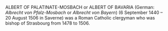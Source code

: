 ALBERT OF PALATINATE-MOSBACH or ALBERT OF BAVARIA (German: _Albrecht von Pfalz-Mosbach_ or _Albrecht von Bayern_) (6 September 1440 – 20 August 1506 in Saverne) was a Roman Catholic clergyman who was bishop of Strasbourg from 1478 to 1506.
